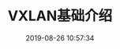 ---
title: VXLAN基础介绍
date: 2019-08-26 10:57:34  
description: VXLAN基础介绍
categories:
- 工作
- inspur
- net
tags: 
- 网络
export_on_save:
    markdown: true

---